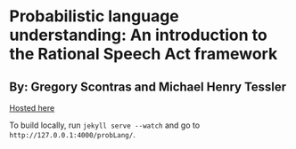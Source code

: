 # Probabilistic language understanding: An introduction to the Rational Speech Act framework

## By: Gregory Scontras and Michael Henry Tessler

[Hosted here](http://gscontras.github.io/probLang/)

To build locally, run `jekyll serve --watch` and go to `http://127.0.0.1:4000/probLang/`.